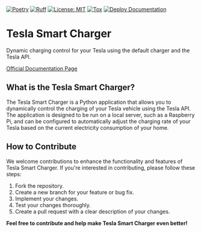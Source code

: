[![Poetry](https://img.shields.io/endpoint?url=https://python-poetry.org/badge/v0.json)](https://python-poetry.org/)
[![Ruff](https://img.shields.io/endpoint?url=https://raw.githubusercontent.com/astral-sh/ruff/main/assets/badge/v2.json)](https://github.com/astral-sh/ruff)
[![License: MIT](https://img.shields.io/badge/License-MIT-yellow.svg)](https://opensource.org/licenses/MIT)
[![Tox](https://github.com/codesquadnest/tesla-smart-charger/actions/workflows/tox.yml/badge.svg)](https://github.com/codesquadnest/tesla-smart-charger/actions/workflows/tox.yml)
[![Deploy Documentation](https://github.com/codesquadnest/tesla-smart-charger/actions/workflows/docs.yml/badge.svg)](https://github.com/codesquadnest/tesla-smart-charger/actions/workflows/docs.yml)

# Tesla Smart Charger

Dynamic charging control for your Tesla using the default charger and the Tesla API.

[Official Documentation Page](https://codesquadnest.github.io/tesla-smart-charger/)

## What is the Tesla Smart Charger?

The Tesla Smart Charger is a Python application that allows you to dynamically control the charging of your Tesla vehicle using the Tesla API. The application is designed to be run on a local server, such as a Raspberry Pi, and can be configured to automatically adjust the charging rate of your Tesla based on the current electricity consumption of your home.

## How to Contribute

We welcome contributions to enhance the functionality and features of Tesla Smart Charger. If you're interested in contributing, please follow these steps:

1. Fork the repository.
2. Create a new branch for your feature or bug fix.
3. Implement your changes.
4. Test your changes thoroughly.
5. Create a pull request with a clear description of your changes.

**Feel free to contribute and help make Tesla Smart Charger even better!**
